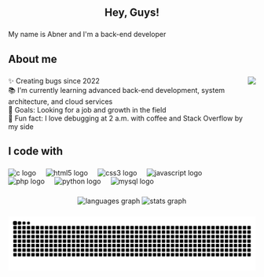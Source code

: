<br clear="both">

<h2 align="center">Hey, Guys!</h2>

###

<p align="left">My name is Abner and I'm a back-end developer</p>

###

<h2 align="left">About me</h2>

###

<img align="right" height="200" src="https://www.icegif.com/wp-content/uploads/2024/04/luffy-gear-5-icegif-10.gif"  />

###

<p align="left">✨ Creating bugs since 2022<br>📚 I'm currently learning advanced back-end development, system architecture, and cloud services<br>🎯 Goals: Looking for a job and growth in the field<br>🎲 Fun fact: I love debugging at 2 a.m. with coffee and Stack Overflow by my side</p>

###

<h2 align="left">I code with</h2>

###

<div align="left">
  <img src="https://cdn.jsdelivr.net/gh/devicons/devicon/icons/c/c-original.svg" height="40" alt="c logo"  />
  <img width="12" />
  <img src="https://cdn.jsdelivr.net/gh/devicons/devicon/icons/html5/html5-original.svg" height="40" alt="html5 logo"  />
  <img width="12" />
  <img src="https://cdn.jsdelivr.net/gh/devicons/devicon/icons/css3/css3-original.svg" height="40" alt="css3 logo"  />
  <img width="12" />
  <img src="https://cdn.jsdelivr.net/gh/devicons/devicon/icons/javascript/javascript-original.svg" height="40" alt="javascript logo"  />
  <img width="12" />
  <img src="https://cdn.jsdelivr.net/gh/devicons/devicon/icons/php/php-original.svg" height="40" alt="php logo"  />
  <img width="12" />
  <img src="https://cdn.jsdelivr.net/gh/devicons/devicon/icons/python/python-original.svg" height="40" alt="python logo"  />
  <img width="12" />
  <img src="https://cdn.jsdelivr.net/gh/devicons/devicon/icons/mysql/mysql-original.svg" height="40" alt="mysql logo"  />
</div>

###

<div align="center">
  <img src="https://github-readme-stats.vercel.app/api/top-langs?username=Trindaddy&locale=en&hide_title=false&layout=compact&card_width=320&langs_count=5&theme=darcula&hide_border=false&order=2" height="150" alt="languages graph"  />
  <img src="https://github-readme-stats.vercel.app/api?username=Trindaddy&hide_title=false&hide_rank=false&show_icons=true&include_all_commits=true&count_private=true&disable_animations=false&theme=darcula&locale=en&hide_border=false&order=1" height="150" alt="stats graph"  />
</div>

###

<img src="https://raw.githubusercontent.com/Trindaddy/Trindaddy/output/snake.svg" alt="Snake animation" />

###
